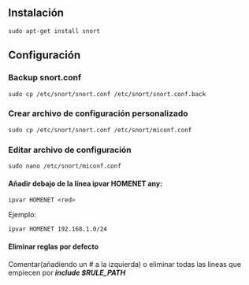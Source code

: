 ## Instalación

```
sudo apt-get install snort
```

## Configuración


### Backup snort.conf
```
sudo cp /etc/snort/snort.conf /etc/snort/snort.conf.back
```

### Crear archivo de configuración personalizado
```
sudo cp /etc/snort/snort.conf /etc/snort/miconf.conf
```

### Editar archivo de configuración
```
sudo nano /etc/snort/miconf.conf
```

#### Añadir debajo de la línea ipvar HOMENET any:
```
ipvar HOMENET <red>
```
Ejemplo:
```
ipvar HOMENET 192.168.1.0/24
```
#### Eliminar reglas por defecto
Comentar(añadiendo un # a la izquierda) o eliminar todas las líneas que empiecen por ___include $RULE_PATH___


